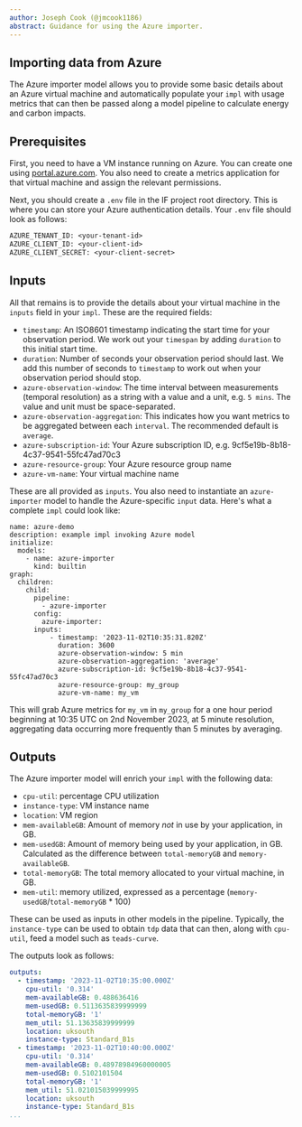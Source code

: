 ```yaml
---
author: Joseph Cook (@jmcook1186)
abstract: Guidance for using the Azure importer.
---
```


## Importing data from Azure

The Azure importer model allows you to provide some basic details about an Azure virtual machine and automatically populate your `impl` with usage metrics that can then be passed along a model pipeline to calculate energy and carbon impacts.


## Prerequisites

First, you need to have a VM instance running on Azure. You can create one using [portal.azure.com](https://portal.azure.com). You also need to create a metrics application for that virtual machine and assign the relevant permissions.

Next, you should create a `.env` file in the IF project root directory. This is where you can store your Azure authentication details. Your `.env` file should look as follows:

```txt
AZURE_TENANT_ID: <your-tenant-id>
AZURE_CLIENT_ID: <your-client-id> 
AZURE_CLIENT_SECRET: <your-client-secret>
```

## Inputs

All that remains is to provide the details about your virtual machine in the `inputs` field in your `impl`.
These are the required fields:

- `timestamp`: An ISO8601 timestamp indicating the start time for your observation period. We work out your `timespan` by adding `duration` to this initial start time.
- `duration`: Number of seconds your observation period should last. We add this number of seconds to `timestamp` to work out when your observation period should stop.
- `azure-observation-window`: The time interval between measurements (temporal resolution) as a string with a value and a unit, e.g. `5 mins`. The value and unit must be space-separated. 
- `azure-observation-aggregation`: This indicates how you want metrics to be aggregated between each `interval`. The recommended default is `average`.
- `azure-subscription-id`: Your Azure subscription ID, e.g. 9cf5e19b-8b18-4c37-9541-55fc47ad70c3
- `azure-resource-group`: Your Azure resource group name
- `azure-vm-name`: Your virtual machine name

These are all provided as `inputs`. You also need to instantiate an `azure-importer` model to handle the Azure-specific `input` data. Here's what a complete `impl` could look like:

```
name: azure-demo
description: example impl invoking Azure model
initialize:
  models:
    - name: azure-importer
      kind: builtin
graph:
  children:
    child:
      pipeline:
        - azure-importer
      config:
        azure-importer:
      inputs:
          - timestamp: '2023-11-02T10:35:31.820Z'
            duration: 3600
            azure-observation-window: 5 min  
            azure-observation-aggregation: 'average'
            azure-subscription-id: 9cf5e19b-8b18-4c37-9541-55fc47ad70c3
            azure-resource-group: my_group
            azure-vm-name: my_vm
```

This will grab Azure metrics for `my_vm` in `my_group` for a one hour period beginning at 10:35 UTC on 2nd November 2023, at 5 minute resolution, aggregating data occurring more frequently than 5 minutes by averaging. 


## Outputs

The Azure importer model will enrich your `impl` with the following data:

- `cpu-util`: percentage CPU utilization
- `instance-type`: VM instance name
- `location`: VM region
- `mem-availableGB`: Amount of memory *not* in use by your application, in GB.
- `mem-usedGB`: Amount of memory being used by your application, in GB. Calculated as the difference between `total-memoryGB` and `memory-availableGB`.
- `total-memoryGB`: The total memory allocated to your virtual machine, in GB.
- `mem-util`: memory utilized, expressed as a percentage (`memory-usedGB`/`total-memoryGB` * 100)

These can be used as inputs in other models in the pipeline. Typically, the `instance-type` can be used to obtain `tdp` data that can then, along with `cpu-util`, feed a model such as `teads-curve`. 

The outputs look as follows:

```yaml
outputs:
  - timestamp: '2023-11-02T10:35:00.000Z'
    cpu-util: '0.314'
    mem-availableGB: 0.488636416
    mem-usedGB: 0.5113635839999999
    total-memoryGB: '1'
    mem_util: 51.13635839999999
    location: uksouth
    instance-type: Standard_B1s
  - timestamp: '2023-11-02T10:40:00.000Z'
    cpu-util: '0.314'
    mem-availableGB: 0.48978984960000005
    mem-usedGB: 0.5102101504
    total-memoryGB: '1'
    mem_util: 51.021015039999995
    location: uksouth
    instance-type: Standard_B1s
...
```